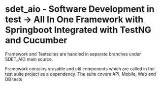 # sdet_aio - Software Development in test -> All In One Framework with Springboot Integrated with TestNG and Cucumber
Framework and Testsuites are handled in separate branches under SDET_AIO main source.

Framework contains reusable and util components which are called in the test suite project as a dependency.
The suite covers API, Mobile, Web and DB tests

